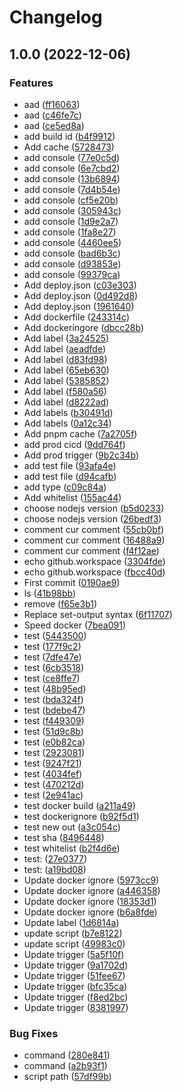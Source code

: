 # Changelog

## 1.0.0 (2022-12-06)


### Features

* aad ([ff16063](https://github.com/randomxiang/rushjs-fe/commit/ff16063a729a8ad8a44e5096e25ce04eb34f4973))
* aad ([c46fe7c](https://github.com/randomxiang/rushjs-fe/commit/c46fe7c9db65c37fd126a939d9ccd33b123ac674))
* aad ([ce5ed8a](https://github.com/randomxiang/rushjs-fe/commit/ce5ed8ad7f59b8a97cfab43c87f254d23a9c113b))
* add build id ([b4f9912](https://github.com/randomxiang/rushjs-fe/commit/b4f99124c1e3c6681a22048d0860b489f4e15c82))
* Add cache ([5728473](https://github.com/randomxiang/rushjs-fe/commit/57284736d8a9327345beb4a7fef0b7f75940ea0a))
* add console ([77e0c5d](https://github.com/randomxiang/rushjs-fe/commit/77e0c5dc86ae13ce3a04d453a44eb03cadcf8f57))
* add console ([6e7cbd2](https://github.com/randomxiang/rushjs-fe/commit/6e7cbd2c51f7425a7f62171796837f3c479a727a))
* add console ([13b6894](https://github.com/randomxiang/rushjs-fe/commit/13b68945ec45cc0af937eda371ed5c1c39abbea4))
* add console ([7d4b54e](https://github.com/randomxiang/rushjs-fe/commit/7d4b54e388de80f22ed98fcef6d63e279564747b))
* add console ([cf5e20b](https://github.com/randomxiang/rushjs-fe/commit/cf5e20bef170bf5e07d9d49f6c0f79851a9a8718))
* add console ([305943c](https://github.com/randomxiang/rushjs-fe/commit/305943c436908a2f7337c8e0b29ba0ac26ff0fa3))
* add console ([1d9e2a7](https://github.com/randomxiang/rushjs-fe/commit/1d9e2a79037e1eb1722777ab3a19b3c173108257))
* add console ([1fa8e27](https://github.com/randomxiang/rushjs-fe/commit/1fa8e27efbc0de9a05e67694c3b2b7bcb951530e))
* add console ([4460ee5](https://github.com/randomxiang/rushjs-fe/commit/4460ee5611d162521480e034965e643a751a5c79))
* add console ([bad6b3c](https://github.com/randomxiang/rushjs-fe/commit/bad6b3c26c87fba56111b80c3dd2ec508eee2f93))
* add console ([d93853e](https://github.com/randomxiang/rushjs-fe/commit/d93853ed32ddd8c1eeda9e553f250edf37b44dba))
* add console ([99379ca](https://github.com/randomxiang/rushjs-fe/commit/99379cacc5115ce5467c03a2f5151ed1ac914360))
* Add deploy.json ([c03e303](https://github.com/randomxiang/rushjs-fe/commit/c03e3039cfc383c93929d49c9c7c9dae83a4fef2))
* Add deploy.json ([0d492d8](https://github.com/randomxiang/rushjs-fe/commit/0d492d8d76668c8aba9540efa768f953b0a2e8b0))
* Add deploy.json ([1961640](https://github.com/randomxiang/rushjs-fe/commit/1961640ed9adb10cd28d44ccb5ad4b12657b7a78))
* Add dockerfile ([243314c](https://github.com/randomxiang/rushjs-fe/commit/243314caa5333c5de482aa7bd285d1c7fc684015))
* Add dockeringore ([dbcc28b](https://github.com/randomxiang/rushjs-fe/commit/dbcc28b402248002cdc864ff47953b38b10cc368))
* Add label ([3a24525](https://github.com/randomxiang/rushjs-fe/commit/3a2452545a726abc75d162b415f561e0d0fa6761))
* Add label ([aeadfde](https://github.com/randomxiang/rushjs-fe/commit/aeadfde57adc2ab877f0abf1a0d25286b96545ab))
* Add label ([d83fd98](https://github.com/randomxiang/rushjs-fe/commit/d83fd98b76f80a9d9fe6103c71ef0bb16063b24e))
* Add label ([65eb630](https://github.com/randomxiang/rushjs-fe/commit/65eb6304b2d237192c861e5921e28d3ae63bb146))
* Add label ([5385852](https://github.com/randomxiang/rushjs-fe/commit/53858526349a801480826cdadb0ec783013b0da8))
* Add label ([f580a56](https://github.com/randomxiang/rushjs-fe/commit/f580a565df21aff893e4c0e36042934ba9c543c7))
* Add label ([d8222ad](https://github.com/randomxiang/rushjs-fe/commit/d8222ad65e16c47611e85e768aaabf9fc8b7ad7f))
* Add labels ([b30491d](https://github.com/randomxiang/rushjs-fe/commit/b30491d7fe071516221710703b58c1fdd1c9cb5f))
* Add labels ([0a12c34](https://github.com/randomxiang/rushjs-fe/commit/0a12c34b346cc29065cca3afc3dd6cecb7ed28b8))
* Add pnpm cache ([7a2705f](https://github.com/randomxiang/rushjs-fe/commit/7a2705f0aa61bd58bbb07e23fb2dfafb8f87bb90))
* add prod cicd ([9dd764f](https://github.com/randomxiang/rushjs-fe/commit/9dd764f159f4130179eff8182bc15d8f79a3cbd2))
* Add prod trigger ([9b2c34b](https://github.com/randomxiang/rushjs-fe/commit/9b2c34b04ea0832e0359b7b2b856eeeb46a7e6c2))
* add test file ([93afa4e](https://github.com/randomxiang/rushjs-fe/commit/93afa4e3a55f4019af5a2c9d1d06fce783d85337))
* add test file ([d94cafb](https://github.com/randomxiang/rushjs-fe/commit/d94cafb607fbbdae47eab3e0e249d3f81e9c78f1))
* add type ([c09c84a](https://github.com/randomxiang/rushjs-fe/commit/c09c84a117990fba0fd14fa11b6838c21ae7052b))
* Add whitelist ([155ac44](https://github.com/randomxiang/rushjs-fe/commit/155ac44772eb820cbcef02abdb9c1622c0ef6db8))
* choose nodejs version ([b5d0233](https://github.com/randomxiang/rushjs-fe/commit/b5d023386fe65a1d951f78c0f6d4cc920dee76a0))
* choose nodejs version ([26bedf3](https://github.com/randomxiang/rushjs-fe/commit/26bedf3caeccc7b821fd34c865229e5834c157ee))
* comment cur comment ([55cb0bf](https://github.com/randomxiang/rushjs-fe/commit/55cb0bf72ff3ab0b22ec22ce781adab44826ede2))
* comment cur comment ([16488a9](https://github.com/randomxiang/rushjs-fe/commit/16488a99c753b1366d12b374924d9a97e8f2dd95))
* comment cur comment ([f4f12ae](https://github.com/randomxiang/rushjs-fe/commit/f4f12ae1f2503c11363a84f28c502868fce0de88))
* echo github.workspace ([3304fde](https://github.com/randomxiang/rushjs-fe/commit/3304fdecef9b7f5c46511438f64ea1aa063f34dc))
* echo github.workspace ([fbcc40d](https://github.com/randomxiang/rushjs-fe/commit/fbcc40d4af059d1b5189047cf768c146f61f4419))
* First commit ([0190ae9](https://github.com/randomxiang/rushjs-fe/commit/0190ae9da776407361080b404f61209adfa91430))
* ls ([41b98bb](https://github.com/randomxiang/rushjs-fe/commit/41b98bb8bb7e73a5041621af22abe558e5fb5e47))
* remove ([f65e3b1](https://github.com/randomxiang/rushjs-fe/commit/f65e3b19117aba519e57f86e298dd068ddb1fefd))
* Replace set-output syntax ([6f11707](https://github.com/randomxiang/rushjs-fe/commit/6f1170740b64a9b07c55afbbc7142f059e85b48a))
* Speed docker ([7bea091](https://github.com/randomxiang/rushjs-fe/commit/7bea091f0c5893493ab909f2962695e81f71277b))
* test ([5443500](https://github.com/randomxiang/rushjs-fe/commit/5443500f6d3f0915848a2c72c2f551159427e77f))
* test ([177f9c2](https://github.com/randomxiang/rushjs-fe/commit/177f9c27652d39bbfb57d839279ecef3b8c3e542))
* test ([7dfe47e](https://github.com/randomxiang/rushjs-fe/commit/7dfe47e71e9db2fbe733d0f7caf22b1ff7f12428))
* test ([6cb3518](https://github.com/randomxiang/rushjs-fe/commit/6cb351829bda62e204d7bb1b947cfb26d829f4fb))
* test ([ce8ffe7](https://github.com/randomxiang/rushjs-fe/commit/ce8ffe79dcd560a4387e7d2192efc511338a2861))
* test ([48b95ed](https://github.com/randomxiang/rushjs-fe/commit/48b95ed510cec440ed1043fed353d72efc754e20))
* test ([bda324f](https://github.com/randomxiang/rushjs-fe/commit/bda324fdb452b2cf464678375f1e67d51444f630))
* test ([bdebe47](https://github.com/randomxiang/rushjs-fe/commit/bdebe4723bbd9b33f4378bfbc34ae3a3f21f123d))
* test ([f449309](https://github.com/randomxiang/rushjs-fe/commit/f449309a60fcaf753145035d899321a88dd1e893))
* test ([51d9c8b](https://github.com/randomxiang/rushjs-fe/commit/51d9c8b7f078137f224b1d98ea04417437fa600e))
* test ([e0b82ca](https://github.com/randomxiang/rushjs-fe/commit/e0b82ca1c598e2da6164c7aa55ae26cc6ba7d3c7))
* test ([2923081](https://github.com/randomxiang/rushjs-fe/commit/2923081ce930e930cb383903811b9f9742c3bb55))
* test ([9247f21](https://github.com/randomxiang/rushjs-fe/commit/9247f218a9ec928602c76f371bbfc36b51e8abb7))
* test ([4034fef](https://github.com/randomxiang/rushjs-fe/commit/4034fef9ec40a1ef85c0e09c9529615b3616e790))
* test ([470212d](https://github.com/randomxiang/rushjs-fe/commit/470212d81a3ae59e3b4d5af89e4e860b2f4692dd))
* test ([2e941ac](https://github.com/randomxiang/rushjs-fe/commit/2e941acca194b5248e19c8cd935d0aa8ca77ca58))
* test docker build ([a211a49](https://github.com/randomxiang/rushjs-fe/commit/a211a4911b9fef2f871c5a79ec7828b696a765f4))
* test dockerignore ([b92f5d1](https://github.com/randomxiang/rushjs-fe/commit/b92f5d1e25f03af81861949379aee4cb9f69199c))
* test new out ([a3c054c](https://github.com/randomxiang/rushjs-fe/commit/a3c054cba9dcd60f50b84edcf6d5006ad72907b3))
* test sha ([8496448](https://github.com/randomxiang/rushjs-fe/commit/84964489c2b23b2b365ea68c5c492f66e24f80dc))
* test whitelist ([b2f4d6e](https://github.com/randomxiang/rushjs-fe/commit/b2f4d6e96a80e55a232412961a724f8ba5bea3db))
* test: ([27e0377](https://github.com/randomxiang/rushjs-fe/commit/27e0377d949b8f07d9fc0c22de6df635df5d3ea2))
* test: ([a19bd08](https://github.com/randomxiang/rushjs-fe/commit/a19bd0808a9aee6355a63bacad54b32351b2177c))
* Update docker ignore ([5973cc9](https://github.com/randomxiang/rushjs-fe/commit/5973cc9aaedda4f2cdb6b490f77c6d042524b110))
* Update docker ignore ([a446358](https://github.com/randomxiang/rushjs-fe/commit/a4463585bd785b512c5cf08ce6e9b13a2316ec11))
* Update docker ignore ([18353d1](https://github.com/randomxiang/rushjs-fe/commit/18353d15c3be6215c990845e957136620defc474))
* Update docker ignore ([b6a8fde](https://github.com/randomxiang/rushjs-fe/commit/b6a8fde59f427cdd96ce5ad7aeb658db16c1a502))
* Update label ([1d6814a](https://github.com/randomxiang/rushjs-fe/commit/1d6814ab98fb8e66af85c10793d767aa10d57533))
* update script ([b7e8122](https://github.com/randomxiang/rushjs-fe/commit/b7e812259e4a4b49ee9e15cb5251cb92a7971ed8))
* update script ([49983c0](https://github.com/randomxiang/rushjs-fe/commit/49983c09cb5d2a9336ec794d2965e6d430d7aebd))
* Update trigger ([5a5f10f](https://github.com/randomxiang/rushjs-fe/commit/5a5f10f074a302b61ca022d7d0e6da4d98cc0cc6))
* Update trigger ([9a1702d](https://github.com/randomxiang/rushjs-fe/commit/9a1702d170b672e77351dc40d84ee8bc31dfde17))
* Update trigger ([51fee67](https://github.com/randomxiang/rushjs-fe/commit/51fee679c9c09a5ff8f954c7df8d299fed030618))
* Update trigger ([bfc35ca](https://github.com/randomxiang/rushjs-fe/commit/bfc35caddbe9c5f3fda0f4d5bcaa653406725490))
* Update trigger ([f8ed2bc](https://github.com/randomxiang/rushjs-fe/commit/f8ed2bc2d25043a9404b9dc94f186f356b17c6d0))
* Update trigger ([8381997](https://github.com/randomxiang/rushjs-fe/commit/8381997fedd23eb8be43b88a70ccc4c3d04a6eb0))


### Bug Fixes

* command ([280e841](https://github.com/randomxiang/rushjs-fe/commit/280e841e0bb1d071d8e0604ff903ce0c27132248))
* command ([a2b93f1](https://github.com/randomxiang/rushjs-fe/commit/a2b93f1df4071c0fd908c8e8234f9404d2dfae25))
* script path ([57df99b](https://github.com/randomxiang/rushjs-fe/commit/57df99bd9720bf85e3060179162f9e1659c1e56f))

